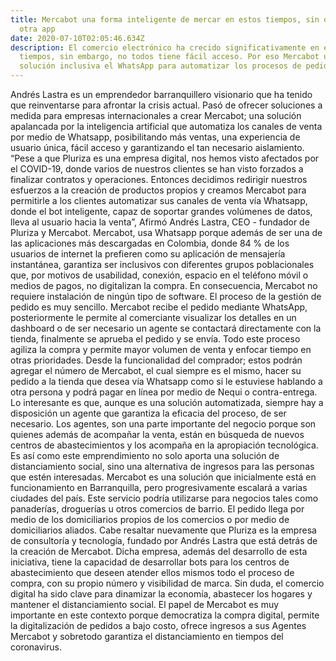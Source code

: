 ```yaml
---
title: Mercabot una forma inteligente de mercar en estos tiempos, sin descargar
  otra app
date: 2020-07-10T02:05:46.634Z
description: El comercio electrónico ha crecido significativamente en estos
  tiempos, sin embargo, no todos tiene fácil acceso. Por eso Mercabot usa como
  solución inclusiva el WhatsApp para automatizar los procesos de pedido.
---
```

Andrés Lastra es un emprendedor barranquillero visionario que ha tenido que reinventarse para afrontar la crisis actual. Pasó de ofrecer soluciones a medida para empresas internacionales a crear Mercabot; una solución apalancada por la inteligencia artificial que automatiza los canales de venta por medio de Whatsapp, posibilitando más ventas, una experiencia de usuario única, fácil acceso y garantizando el tan necesario aislamiento.  “Pese a que Pluriza es una empresa digital, nos hemos visto afectados por el COVID-19, donde varios de nuestros clientes se han visto forzados a finalizar contratos y operaciones. Entonces decidimos redirigir nuestros esfuerzos a la creación de productos propios y creamos Mercabot para permitirle a los clientes automatizar sus canales de venta vía Whatsapp, donde el bot inteligente, capaz de soportar grandes volúmenes de datos, lleva al usuario hacia la venta”, Afirmó Andrés Lastra, CEO - fundador de Pluriza y Mercabot.  Mercabot, usa Whatsapp porque además de ser una de las aplicaciones más descargadas en Colombia, donde 84 % de los usuarios de internet la prefieren como su aplicación de mensajería instantánea, garantiza ser inclusivos con diferentes grupos poblacionales que, por motivos de usabilidad, conexión, espacio en el teléfono móvil o medios de pagos, no digitalizan la compra. En consecuencia, Mercabot no requiere instalación de ningún tipo de software.  El proceso de la gestión de pedido es muy sencillo. Mercabot recibe el pedido mediante WhatsApp, posteriormente le permite al comerciante visualizar los detalles en un dashboard o de ser necesario un agente se contactará directamente con la tienda, finalmente se aprueba el pedido y se envía. Todo este proceso agiliza la compra y permite mayor volumen de venta y enfocar tiempo en otras prioridades. Desde la funcionalidad del comprador; estos podrán agregar el número de Mercabot, el cual siempre es el mismo, hacer su pedido a la tienda que desea vía Whatsapp como si le estuviese hablando a otra persona y podrá pagar en línea por medio de Nequi o contra-entrega.  Lo interesante es que, aunque es una solución automatizada, siempre hay a disposición un agente que garantiza la eficacia del proceso, de ser necesario. Los agentes, son una parte importante del negocio porque son quienes además de acompañar la venta, están en búsqueda de nuevos centros de abastecimientos y los acompaña en la apropiación tecnológica. Es así como este emprendimiento no solo aporta una solución de distanciamiento social, sino una alternativa de ingresos para las personas que estén interesadas.  Mercabot es una solución que inicialmente está en funcionamiento en Barranquilla, pero progresivamente escalará a varias ciudades del país. Este servicio podría utilizarse para negocios tales como panaderías, droguerías u otros comercios de barrio. El pedido llega por medio de los domiciliarios propios de los comercios o por medio de domiciliarios aliados.  Cabe resaltar nuevamente que Pluriza es la empresa de consultoría y tecnología, fundado por Andrés Lastra que está detrás de la creación de Mercabot. Dicha empresa, además del desarrollo de esta iniciativa, tiene la capacidad de desarrollar bots para los centros de abastecimiento que deseen atender ellos mismos todo el proceso de compra, con su propio número y visibilidad de marca.  Sin duda, el comercio digital ha sido clave para dinamizar la economía, abastecer los hogares y mantener el distanciamiento social. El papel de Mercabot es muy importante en este contexto porque democratiza la compra digital, permite la digitalización de pedidos a bajo costo, ofrece ingresos a sus Agentes Mercabot y sobretodo garantiza el distanciamiento en tiempos del coronavirus.